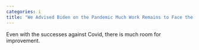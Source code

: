 ```yaml
---
categories: i
title: "We Advised Biden on the Pandemic Much Work Remains to Face the Next Crisis"
---
```

Even with the successes against Covid, there is much room for improvement.